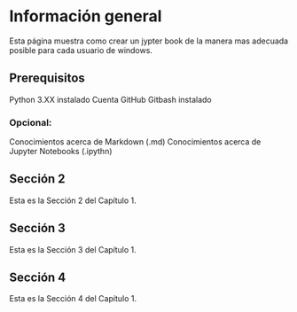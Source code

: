 # Información general
Esta página muestra como crear un jypter book de la manera mas adecuada posible para cada usuario de windows.

## Prerequisitos 
Python 3.XX instalado
Cuenta GitHub
Gitbash instalado
### Opcional:
Conocimientos acerca de Markdown (.md)
Conocimientos acerca de Jupyter Notebooks (.ipythn)

## Sección 2 
Esta es la Sección 2 del Capítulo 1.
## Sección 3 
Esta es la Sección 3 del Capítulo 1.
## Sección 4 
Esta es la Sección 4 del Capítulo 1.